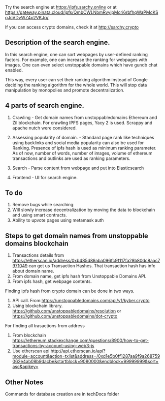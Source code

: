 Try the search engine at https://ipfs.sarchy.online or at https://gateway.pinata.cloud/ipfs/QmbCWLNbmRvyipMcri6rbfhqWaPMcKSqJcVDvWZ4o2VKJq/ 

If you can access crypto domains, check it at http://sarchy.crypto

## Description of the search engine.

In this search engine, one can sort webpages by user-defined ranking factors.
For example, one can increase the ranking for webpages with images.
One can even select unstoppable domains which have gundb chat enabled. 

This way, every user can set their ranking algorithm instead of Google deciding the ranking algorithm for the whole world. This will stop data manipulation by monopolies and promote decentralization.

## 4 parts of search engine.

 1. Crawling - Get domain names from unstoppabledomains Ethereum and Zil blockchain. For crawling IPFS pages, Yacy 2 is used. Scrappy and apache nutch were considered.
 
 2. Assessing popularity of domain. - Standard page rank like techniques using backlinks and social media popularity can also be used for Ranking. 
Presence of ipfs hash is used as minimum ranking parameter. 
As of now, number of words, number of images, volume of ethereum transactions and outlinks are used as ranking parameters.

 3. Search - Parse content from webpage and put into Elasticsearch

 4. Frontend - UI for search engine. 

## To do

1. Remove bugs while searching
2. Will slowly increase decentralization by moving the data to blockchain and using smart contracts.
3. Ability to upvote pages using metamask auth

## Steps to get domain names from unstoppable domains blockchain 

1. Transactions details from https://etherscan.io/address/0xb485d89aba096fc9f117fa28b80dc8aac7971049 can get us Transaction Hashes. That transaction hash has info about domain name. 
2. From domain name, get ipfs hash from Unstoppable Domains API.
3. From ipfs hash, get webpage contents.

 Finding ipfs hash from crypto domain can be done in two ways.

1) API call. From https://unstoppabledomains.com/api/v1/kyber.crypto
2) Using blockchain library. https://github.com/unstoppabledomains/resolution or https://github.com/unstoppabledomains/dot-crypto

 For finding all trasactions from address

1. From blockchain https://ethereum.stackexchange.com/questions/8900/how-to-get-transactions-by-account-using-web3-js
2. Use etherscan api http://api.etherscan.io/api?module=account&action=txlist&address=/0xd1e5b0ff1287aa9f9a268759062e4ab08b9dacbe&startblock=9080000&endblock=99999999&sort=asc&apikey=

## Other Notes

Commands for database creation are in techDocs folder
